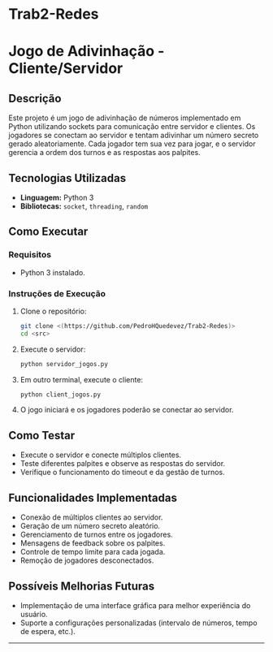 # Trab2-Redes
# Jogo de Adivinhação - Cliente/Servidor

## Descrição

Este projeto é um jogo de adivinhação de números implementado em Python utilizando sockets para comunicação entre servidor e clientes. Os jogadores se conectam ao servidor e tentam adivinhar um número secreto gerado aleatoriamente. Cada jogador tem sua vez para jogar, e o servidor gerencia a ordem dos turnos e as respostas aos palpites.

## Tecnologias Utilizadas

- **Linguagem:** Python 3
- **Bibliotecas:** `socket`, `threading`, `random`

## Como Executar

### Requisitos

- Python 3 instalado.

### Instruções de Execução

1. Clone o repositório:

   ```bash
   git clone <(https://github.com/PedroHQuedevez/Trab2-Redes)>
   cd <src>
   ```

2. Execute o servidor:

   ```bash
   python servidor_jogos.py
   ```

3. Em outro terminal, execute o cliente:

   ```bash
   python client_jogos.py
   ```

4. O jogo iniciará e os jogadores poderão se conectar ao servidor.

## Como Testar

- Execute o servidor e conecte múltiplos clientes.
- Teste diferentes palpites e observe as respostas do servidor.
- Verifique o funcionamento do timeout e da gestão de turnos.

## Funcionalidades Implementadas

- Conexão de múltiplos clientes ao servidor.
- Geração de um número secreto aleatório.
- Gerenciamento de turnos entre os jogadores.
- Mensagens de feedback sobre os palpites.
- Controle de tempo limite para cada jogada.
- Remoção de jogadores desconectados.

## Possíveis Melhorias Futuras

- Implementação de uma interface gráfica para melhor experiência do usuário.
- Suporte a configurações personalizadas (intervalo de números, tempo de espera, etc.).

---



